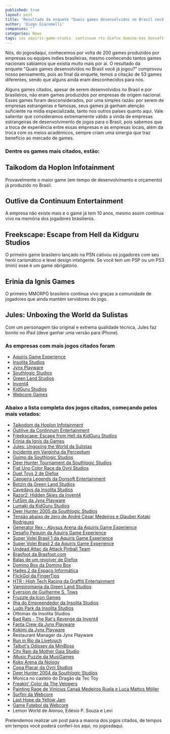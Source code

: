 ```yaml
---
published: true
layout: post
title: 'Resultado da enquete "Quais games desenvolvidos no Brasil você já jogou?"'
author: 'Diego Giacomelli'
companies: ''
categories: News
tags: ios aquiris-game-studio  continuum rts diefox domino-box donsoft-entertainment erinia espaco-informatica fingertips graffiti-entertainment green-land-studios hoplon icon-games invent4 sulistas jynx-playware kidguru-studios nology livetouch miniboss mmorpg mother-gaia-studio musigames ovni-studios perceptum southlogic-studios tec-toy the-velopers webcore yellow-jam ps3 psp ttomax FPS
---
```

Nós, do jogosdaqui, conhecemos por volta de 200 games produzidos por empresas ou equipes indies brasileiras, mesmo conhecendo tantos games nacionais sabíamos que existia muito mais por ai. O resultado da enquete "Quais games desenvolvidos no Brasil você já jogou?" comprovou nosso pensamento, pois ao final da enquete, temos a citação de 53 games diferentes, sendo que alguns ainda eram desconhecidos para nós.

Alguns games citados, apesar de serem desenvolvidos no Brasil e por brasileiros, não eram games produzidos por empresas de origem nacional. Esses games foram desconsiderados, por uma simples razão: por serem de empresas estrangeiras e famosas, seus games já ganham atenção suficiente na mídia especializada, tanto nos outros países quanto aqui. Vale salientar que consideramos extremamente válido a vinda de empresas estrangeiras de desenvolvimento de jogos para o Brasil, pois sabemos que a troca de experiência entre essas empresas e as empresas locais, além da troca com os meios acadêmicos, sempre criam uma sinergia que traz benefício ao mercado de games.

### Dentre os games mais citados, estão:

## Taikodom da Hoplon Infotainment
Provavelmente o maior game (em tempo de desenvolvimento e orçamento) já produzido no Brasil.


## Outlive da Continuum Entertainment
A empresa não existe mais e o game já tem 10 anos, mesmo assim continua vivo na memória dos jogadores brasilieros.


## Freekscape: Escape from Hell da Kidguru Studios
O primeiro game brasileiro lançado na PSN cativou os jogadores com seu herói carismático e level design inteligente. Se você tem um PSP ou um PS3 (mini) esse é um game obrigatório.


## Erinia da Ignis Games
O primeiro MMORPG brasileiro continua vivo graças a comunidade de jogadores que ainda mantém servidores do jogo.


## Jules: Unboxing the World da Sulistas
Com um personagem tão original e extrema qualidade técnica, Jules faz bonito no iPad (deve ganhar uma versão para iPhone).

### As empresas com mais jogos citados foram
* [Aquiris Game Experience](http://www.aquiris.com.br/pt/home/)
* [Insolita Studios](http://www.insolitastudios.com/pt/default.asp)
* [Jynx Playware](http://www.jynxplayware.com.br/)
* [Southlogic Studios](http://pt.wikipedia.org/wiki/Southlogic)
* [Green Land Studios](http://www.greenlandstudios.com/)
* [Invent4](http://www.invent4.com/index-p.htm)
* [KidGuru Studios](http://www.kidgurustudios.com/)
* [Webcore Games](http://www.webcoregames.com.br/)

### Abaixo a lista completa dos jogos citados, começando pelos mais votados:
* [Taikodom da Hoplon Infotainment](http://www.taikodom.com.br/)
* [Outilive da Continnum Entertainment](http://www.continuum.com.br/)
* [Freekscape: Escape from Hell da KidGuru Studios](http://www.freekscape.com/)
* [Erinia da Ignis da Games](http://erinia.com.br/)
* [Jules: Ungoxing the World da Sulistas](http://www.julesunboxingtheworld.com/)
* [Incidente em Varginha da Perceptum](http://www.perceptum.com/indexp.htm)
* [Guimo da Southlogic Studios](http://pt.wikipedia.org/wiki/Guimo)
* [Deer Hunter Tournament da Southlogic Studios](http://www.atari.com/games/deer_hunter_tournament)
* [Fiat Uno Color Race da Ovni Studios](http://www.ovnistudios.com/pt/colorrace)
* [Duel Toys 2 de Diefox](http://dueltoys.com/)
* [Capoeira Legends da Donsoft Entertainment](http://capoeiralegends.com.br/)
* [Botzin da Green Land Studios](http://www.botzin.net)
* [Cavedays da Insolita Studios](http://www.cavedays.net/)
* [Razor2: Hidden Skies da Invent4](http://www.invent4.com/razor2/index-p.htm)
* [FutSim da Jynx Playware](http://pt.wikipedia.org/wiki/FutSim)
* [Lumaki da KidGuru Studios](http://www.mylumaki.com/)
* [Deer Hunter 2005 da Southlogic Studios](http://pt.wikipedia.org/wiki/Deer_Hunter_2005)
* [Tensão abaixo de zero de André César Medeiros e Glauber Kotaki Rodrigues](http://www.baixaki.com.br/download/tensao-abaixo-de-zero.htm)
* [Generator Rex - Abysus Arena da Aquiris Game Experience](http://www.cartoonnetwork.com/games/generatorrex/abysusarena/)
* [Desafio Pequim da Aquiris Game Experience](http://www.aquiris.com.br/pt/games/detalhes/index.php?id=36)
* [Super Volei Brasil 1 da Aquiris Game Experience](http://www.aquiris.com.br/pt/games/detalhes/index.php?id=2)
* [Super Volei Brasil 2 da Aquiris Game Experience](http://www.aquiris.com.br/pt/games/detalhes/index.php?id=1)
* [Undead Attac da Attack Pinball Team](http://www.attackpinball.net/)
* [Brasfoot da Brasfoot.com](http://www.brasfoot.com/)
* [Balas de um revolver de Diefox](http://bulletsofarevolver.blogspot.com/)
* [Domino Box da Domino Box](http://www.domino-box.com/br/)
* [Hades 2 da Espaço Informática](http://www.espacoinf.com/hade.html)
* [FlickGol da FingerTips](http://www.flickgol.com/)
* [HTR : High Tech Racing da Graffiti Entertainment](http://www.graffitientertainment.com/index.php/games/hightechracing)
* [Vampiromania da Green Land Studios](http://pt.wikipedia.org/wiki/Vampiromania)
* [Eversion de Guilherme S. Tows](http://store.steampowered.com/app/33680/)
* [Fruzzle da Icon Games](http://www.icongames.com.br/fruzzle-pt.htm)
* [Ilha do Empreendedor da Insolita Studios](http://www.ilhadoempreendedor.com.br/)
* [Ludo Park da Insolita Studios](http://www.ludopark.com.br/)
* Ottomax da Insolita Studios
* [Bad Rats - The Rat's Revenge da Invent4](http://www.invent4.com/rats/)
* [Fanta Crew da Jynx Playware](http://maisdiversao.fanta.com.br/figurinhas/#/-jogo)
* [Kokimi da Jynx Playware](http://www.notdoppler.com/kokimi.php)
* Restaurant Manager da Jynx Playware
* [Run in Rio da Livetouch](http://www.livetouch.com.br/Templates/portfolio_RiR.html)
* [Talbot's Odissey da MiniBoss](http://studiominiboss.blogspot.com/)
* [City Rain da Mother Gaia Studio](http://www.mothergaia.com.br/portugues/cityrain.php)
* [iMusic Puzzle da MusiGames](http://www.musigames.com/imusic-puzzle.html)
* [Koko Arena da Nology](http://sites.google.com/site/nologygames/koko-arena)
* [Copa Placar da Ovni Studios](http://www.ovnistudios.com/pt/placarcup)
* [Deer Hunter 2004 da Southlogic Studios](http://pt.wikipedia.org/wiki/Deer_Hunter_2004)
* Monica no castelo do Dragão da Tec Toy
* [Freakin' Color da The Velopers](http://www.thevelopers.webs.com/)
* [Painting Rage de Vinícius Canaã Medeiros Ruela e Luca Mattos Möller](http://www.indiepubgames.com/game/Painting_Rage)
* [Surfini da Webcore](http://www.webcore.com.br/portfolio/detalhes.php/surfinia)
* [Last Hope da Yellow Jam](http://lasthopegame.wordpress.com/)
* [Game Futebol da Webcore](http://www.webcoregames.com.br/case/gamefutebol_redeglobo.html)
* Lemon World de Alonso, Edésio P. Souza e Levi

Pretendemos realizar um post para a maioria dos jogos citados, de tempos em tempos você poderá conferí-los aqui, no jogosdaqui.